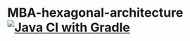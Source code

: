 # MBA-hexagonal-architecture [![Java CI with Gradle](https://github.com/vitormuuniz/MBA-hexagonal-architecture/actions/workflows/gradle.yml/badge.svg)](https://github.com/vitormuuniz/MBA-hexagonal-architecture/actions/workflows/gradle.yml)
